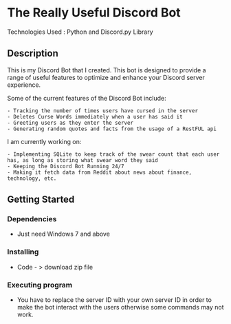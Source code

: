 # The Really Useful Discord Bot

Technologies Used : Python and Discord.py Library

## Description

This is my Discord Bot that I created. This bot is designed to provide a range of useful features to optimize and enhance your Discord server experience. 

Some of the current features of the Discord Bot include:

    - Tracking the number of times users have cursed in the server
    - Deletes Curse Words immediately when a user has said it
    - Greeting users as they enter the server
    - Generating random quotes and facts from the usage of a RestFUL api
    
    
I am currently working on:

    - Implementing SQLite to keep track of the swear count that each user has, as long as storing what swear word they said
    - Keeping the Discord Bot Running 24/7
    - Making it fetch data from Reddit about news about finance, technology, etc.





## Getting Started

### Dependencies

* Just need Windows 7 and above

### Installing

* Code - > download zip file

### Executing program

* You have to replace the server ID with your own server ID in order to make the bot interact with the users otherwise some commands may not work.
```
